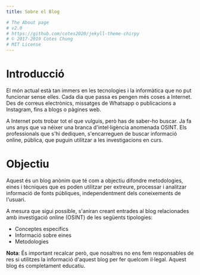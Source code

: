 ```yaml
---
title: Sobre el Blog

# The About page
# v2.0
# https://github.com/cotes2020/jekyll-theme-chirpy
# © 2017-2019 Cotes Chung
# MIT License
---
```


# Introducció
El món actual està tan immers en les tecnologies i la informàtica que no put funcionar sense elles. Cada dia que passa es pengen més coses a Internet. Des de correus electrònics, missatges de Whatsapp o publicacions a Instagram, fins a blogs o pàgines web.

A Internet pots trobar tot el que vulguis, però has de saber-ho buscar. Ja fa uns anys que va néixer una branca d'intel·ligència anomenada OSINT. Els professionals que s'hi dediquen, s'encarreguen de buscar informació online, pública, que puguin utilitzar a les investigacions en curs.

# Objectiu
Aquest és un blog anònim que té com a objectiu difondre metodologies, eines i tècniques que es poden utilitzar per extreure, processar i analitzar informació de fonts públiques, independentment dels coneixements de l'usuari.

A mesura que sigui possible, s'aniran creant entrades al blog relacionades amb investigació online (OSINT) de les següents tipologies:
* Conceptes específics
* Informació sobre eines
* Metodologies

**Nota**: És important recalcar però, que nosaltres no ens fem responsables de res si utilitzes la informació d'aquest blog per fer quelcom il·legal. Aquest blog és completament educatiu.